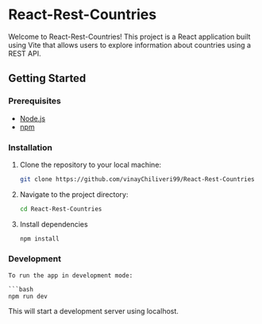 # React-Rest-Countries

Welcome to React-Rest-Countries! This project is a React application built using Vite that allows users to explore information about countries using a REST API.

## Getting Started

### Prerequisites
- [Node.js](https://nodejs.org/) 
- [npm](https://www.npmjs.com/) 

### Installation

1. Clone the repository to your local machine:

   ```bash
   git clone https://github.com/vinayChiliveri99/React-Rest-Countries

2. Navigate to the project directory:

   ```bash
   cd React-Rest-Countries

3. Install dependencies

   ```bash
   npm install

### Development
    To run the app in development mode:

    ```bash
    npm run dev


This will start a development server using localhost.
